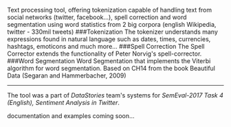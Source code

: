 Text processing tool, offering tokenization capable of handling text from social networks (twitter, facebook...), spell correction and word segmentation using word statistics from 2 big corpora (english Wikipedia, twitter - 330mil tweets)
###Tokenization
The tokenizer understands many expressions found in natural language such as dates, times, currencies, hashtags, emoticons and much more...
###Spell Correction
The Spell Corrector extends the functionality of Peter Norvig's spell-corrector.
###Word Segmentation
Word Segmentation that implements the Viterbi algorithm for word segmentation. Based on CH14 from the book Beautiful Data (Segaran and Hammerbacher, 2009)


---
The tool was a part of _DataStories_ team's systems for _SemEval-2017 Task 4 (English), Sentiment Analysis in Twitter_.

documentation and examples coming soon...
